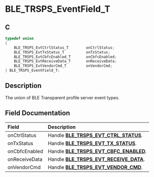 # BLE_TRSPS_EventField_T

## C

```c
typedef union
{
    BLE_TRSPS_EvtCtrlStatus_T        onCtrlStatus;
    BLE_TRSPS_EvtTxStatus_T          onTxStatus;
    BLE_TRSPS_EvtCbfcEnabled_T       onCbfcEnabled;
    BLE_TRSPS_EvtReceiveData_T       onReceiveData;
    BLE_TRSPS_EvtVendorCmd_T         onVendorCmd;
} BLE_TRSPS_EventField_T;
```

## Description

The union of BLE Transparent profile server event types.


## Field Documentation

|Field|Description|
|:---|:---|
|onCtrlStatus|Handle **[BLE_TRSPS_EVT_CTRL_STATUS](GUID-1D0AD6D8-972B-4D20-89ED-354F04B1AD8B.md)**.|
|onTxStatus|Handle **[BLE_TRSPS_EVT_TX_STATUS](GUID-1D0AD6D8-972B-4D20-89ED-354F04B1AD8B.md)**.|
|onCbfcEnabled|Handle **[BLE_TRSPS_EVT_CBFC_ENABLED](GUID-1D0AD6D8-972B-4D20-89ED-354F04B1AD8B.md)**.|
|onReceiveData|Handle **[BLE_TRSPS_EVT_RECEIVE_DATA](GUID-1D0AD6D8-972B-4D20-89ED-354F04B1AD8B.md)**.|
|onVendorCmd|Handle **[BLE_TRSPS_EVT_VENDOR_CMD](GUID-1D0AD6D8-972B-4D20-89ED-354F04B1AD8B.md)**.|
